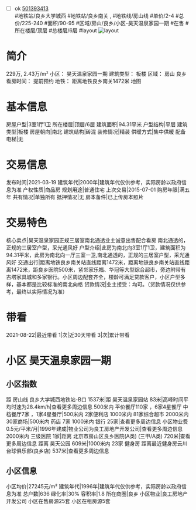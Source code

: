 - [ ] ok [501393413](https://bj.5i5j.com/ershoufang/501393413.html)  
 #地铁站/良乡大学城西 #地铁站/良乡南关 ,  #地铁线/房山线
#单价/2-4 #总价/225-240 #面积/90-95   #区域/房山/良乡/小区-昊天温泉家园一期 #在售 #所在楼层/顶层 #总楼层/6层 #layout 
![layout](http://image2a.5i5j.com/scm/HOUSE_CUSTOMER/d2d346fab0cd49879123b9b0b10c40ea.jpg_P5.jpg) 
# 简介 
 229万,  2.43万/m² 
小区： 昊天温泉家园一期
建筑类型： 板楼
区域： 房山 良乡
看房时间： 提前预约
地铁： 距离地铁良乡南关1472米 地图
# 基本信息 
 房屋户型|3室1厅1卫
所在楼层|顶层/6层
建筑面积|94.31平米
户型结构|平层
建筑类型|板楼
房屋朝向|南北
建筑结构|砖混
装修情况|精装
供暖方式|集中供暖
配备电梯|无
# 交易信息 
 发布时间|2021-03-19
建筑年代|2000年|建筑年代仅供参考，实际房龄以政府信息为准
产权性质|商品房
规划用途|普通住宅
上次交易|2015-07-01
购房年限|满五年
共有情况|单独所有
抵押情况|无
房本备件|已上传房本照片
# 交易特色 
 核心卖点|昊天温泉家园正规三居室南北通透业主诚意出售配合看房 南北通透的，正规的三居室户型，采光通风好
户型介绍|此房为南北向3室1厅1卫，建筑面积为94.31平米，此房为南北向一厅三室一卫,南北通透的，正规的三居室户型，采光通风好
交通出行|距离地铁良乡南关站直线距离1472米，距离地铁良乡南关站直线距离1472米，距良乡医院500米，紧邻家乐福、华冠等大型综合超市，旁边附带有古塔家具城和多家银行。小区周边配套齐全，楼龄可满足贷款客户，小区户型多样，基本都是比较标准的南北向格
贷款情况|业主接受：均可。（贷款情况仅供参考，最终以实际情况为准）
# 带看 
 2021-08-22|最近带看	 1|次|近30天带看	 3|次|累计带看
# 小区 昊天温泉家园一期
## 小区指数 
 距 房山线 良乡大学城西地铁站-B口 1537米|距 昊天温泉家园站 83米|高峰时间平均时速为28.4km/h|查看更多周边信息
500米内 平价餐厅110家 ，6家4星餐厅
中档餐厅7家 ，1家4星餐厅|500米内 2家便利店
1000米内 81家综合超市
2000米内 30家商场|500米内 药店 7家
1000米内 银行 25家|查看更多周边信息
小区物业费0.5元/平米/月|1996年建成|物业公司为良工房地产开发公司|查看更多周边信息
2000米内 三级医院 1家|距离 北京市房山区良乡医院(A类) (三甲/A类) 720米|查看更多周边信息
距离 昊天公园 609米|1000米内 23家 健身房
距离最近健身房云川台球俱乐部(良乡店) 537米|查看更多周边信息
## 小区信息 
 小区均价|27245元/m²
建筑年代|1996年|建筑年代仅供参考，实际房龄以政府信息为准
总户数|636
绿化率|30%
容积率|1.8
所在商圈|良乡
小区物业|良工房地产开发公司
小区在售房源25套
小区在租房源5套
